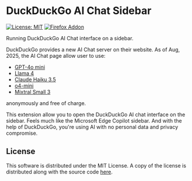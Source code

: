 # DuckDuckGo AI Chat Sidebar

[![License: MIT][badge-mit]][url-mit] [![Firefox Addon][badge-firefox]][url-firefox]

[badge-mit]: https://img.shields.io/badge/License-MIT-blue.svg
[url-mit]: https://opensource.org/licenses/MIT
[badge-firefox]: https://img.shields.io/badge/Browser-Firefox-blue.svg
[url-firefox]: https://addons.mozilla.org/en-US/firefox/addon/duckduckgo-ai-chat-sidebar/

Running DuckDuckGo AI Chat interface on a sidebar.

DuckDuckGo provides a new AI Chat server on their website. As of Aug, 2025, the
AI Chat page allow user to use:
* [GPT-4o mini][chatgpt-4o-mini]
* [Llama 4][llama-4]
* [Claude Haiku 3.5][claude-haiku-3.5]
* [o4-mini][chatgpt-o4-mini]
* [Mixtral Small 3][mixtral-small-3]

anonymously and free of charge.

This extension allow you to open the DuckDuckGo AI chat interface on the
sidebar. Feels much like the Microsoft Edge Copilot sidebar. And with the help
of DuckDuckGo, you're using AI with no personal data and privacy compromise.

[chatgpt-4o-mini]: https://openai.com/index/hello-gpt-4o/
[chatgpt-o4-mini]: https://help.openai.com/en/articles/10491870-o4-mini-in-chatgpt-faq
[claude-haiku-3.5]: https://www.anthropic.com/claude/haiku
[llama-4]: https://www.llama.com/models/llama-4/
[mixtral-small-3]: https://mistral.ai/news/mistral-small-3


## License

This software is distributed under the MIT License. A copy of the license is
distributed along with the source code [here](LICENSE.md).
